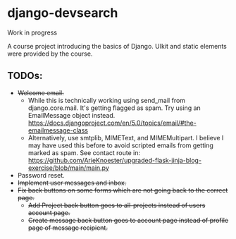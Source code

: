 # django-devsearch

Work in progress

A course project introducing the basics of Django. UIkit and static elements were provided by the course.

## TODOs:
- ~~Welcome email.~~
  - While this is technically working using send_mail from django.core.mail. It's getting flagged as spam.
    Try using an EmailMessage object instead. https://docs.djangoproject.com/en/5.0/topics/email/#the-emailmessage-class
  - Alternatively, use smtplib, MIMEText, and MIMEMultipart. I believe I may have used this before to avoid scripted 
    emails from getting marked as spam. See contact route in: 
    https://github.com/ArieKnoester/upgraded-flask-jinja-blog-exercise/blob/main/main.py
- Password reset.
- ~~Implement user messages and inbox.~~
- ~~Fix back buttons on some forms which are not going back to the correct page.~~
  - ~~Add Project back button goes to all-projects instead of users account page.~~
  - ~~Create message back button goes to account page instead of profile page of message recipient.~~